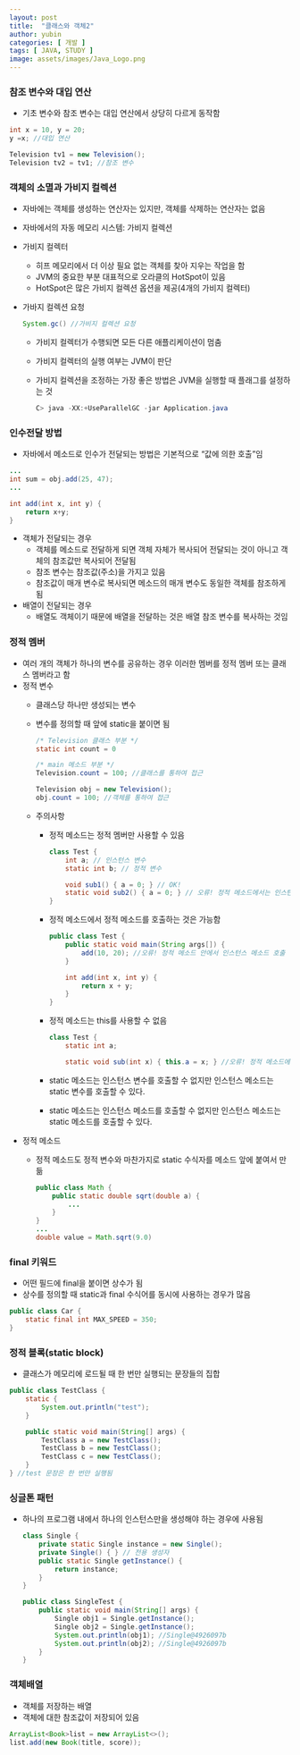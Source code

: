 ```yaml
---
layout: post
title:  "클래스와 객체2"
author: yubin
categories: [ 개발 ]
tags: [ JAVA, STUDY ]
image: assets/images/Java_Logo.png
---
```


### 참조 변수와 대입 연산

- 기초 변수와 참조 변수는 대입 연산에서 상당히 다르게 동작함

```java
int x = 10, y = 20;
y =x; //대입 연산

Television tv1 = new Television();
Television tv2 = tv1; //참조 변수
```

### 객체의 소멸과 가비지 컬렉션

- 자바에는 객체를 생성하는 연산자는 있지만, 객체를 삭제하는 연산자는 없음
- 자바에서의 자동 메모리 시스템: 가비지 컬렉션
- 가비지 컬렉터
    - 히프 메모리에서 더 이상 필요 없는 객체를 찾아 지우는 작업을 함
    - JVM의 중요한 부분 대표적으로 오라클의 HotSpot이 있음
    - HotSpot은 많은 가비지 컬렉션 옵션을 제공(4개의 가비지 컬렉터)
- 가바지 컬렉션 요청
    
    ```java
    System.gc() //가비지 컬렉션 요청
    ```
    
    - 가비지 컬렉터가 수행되면 모든 다른 애플리케이션이 멈춤
    - 가비지 컬렉터의 실행 여부는 JVM이 판단
    - 가비지 컬렉션을 조정하는 가장 좋은 방법은 JVM을 실행할 때 플래그를 설정하는 것
        
        ```java
        C> java -XX:+UseParallelGC -jar Application.java
        ```
        

### 인수전달 방법

- 자바에서 메소드로 인수가 전달되는 방법은 기본적으로 “값에 의한 호출”임

```java
...
int sum = obj.add(25, 47);
...
```

```java
int add(int x, int y) {
	return x+y;
}
```

- 객체가 전달되는 경우
    - 객체를 메소드로 전달하게 되면 객체 자체가 복사되어 전달되는 것이 아니고 객체의 참조값만 복사되어 전달됨
    - 참조 변수는 참조값(주소)을 가지고 있음
    - 참조값이 매개 변수로 복사되면 메소드의 매개 변수도 동일한 객체를 참조하게 됨
- 배열이 전달되는 경우
    - 배열도 객체이기 때문에 배열을 전달하는 것은 배열 참조 변수를 복사하는 것임

### 정적 멤버

- 여러 개의 객체가 하나의 변수를 공유하는 경우 이러한 멤버를 정적 멤버 또는 클래스 멤버라고 함
- 정적 변수
    - 클래스당 하나만 생성되는 변수
    - 변수를 정의할 때 앞에 static을 붙이면 됨
        
        ```java
        /* Television 클래스 부분 */
        static int count = 0
        
        /* main 메소드 부분 */
        Television.count = 100; //클래스를 통하여 접근
        
        Television obj = new Television();
        obj.count = 100; //객체를 통하여 접근
        ```
        
    - 주의사항
        - 정적 메소드는 정적 멤버만 사용할 수 있음
            
            ```java
            class Test {
            	int a; // 인스턴스 변수
            	static int b; // 정적 변수
            
            	void sub1() { a = 0; } // OK!
            	static void sub2() { a = 0; } // 오류! 정적 메소드에서는 인스턴스 멤버를 사용하면 안 됨.
            }
            ```
            
        - 정적 메소드에서 정적 메소드를 호출하는 것은 가능함
            
            ```java
            public class Test {
            	public static void main(String args[]) {
            		add(10, 20); //오류! 정적 메소드 안에서 인스턴스 메소드 호출
            	}
            
            	int add(int x, int y) {
            		return x + y;
            	}
            }
            ```
            
        - 정적 메소드는 this를 사용할 수 없음
            
            ```java
            class Test {
            	static int a;
            
            	static void sub(int x) { this.a = x; } //오류! 정적 메소드에서는 this 사용 안 됨
            ```
            
        - static 메소드는 인스턴스 변수를 호출할 수 없지만 인스턴스 메소드는 static 변수를 호출할 수 있다.
        - static 메소드는 인스턴스 메소드를 호출할 수 없지만 인스턴스 메소드는 static 메소드를 호출할 수 있다.
- 정적 메소드
    - 정적 메소드도 정적 변수와 마찬가지로 static 수식자를 메소드 앞에 붙여서 만듦
        
        ```java
        public class Math {
        	public static double sqrt(double a) {
        		...
        	}
        }
        ...
        double value = Math.sqrt(9.0)
        ```
        

### final 키워드

- 어떤 필드에 final을 붙이면 상수가 됨
- 상수를 정의할 때 static과 final 수식어를 동시에 사용하는 경우가 많음

```java
public class Car {
	static final int MAX_SPEED = 350;
}
```

### 정적 블록(static block)

- 클래스가 메모리에 로드될 때 한 번만 실행되는 문장들의 집합

```java
public class TestClass {
	static {
		System.out.println("test");
	}

	public static void main(String[] args) {
		TestClass a = new TestClass();
		TestClass b = new TestClass();
		TestClass c = new TestClass();
	}
} //test 문장은 한 번만 실행됨
```

### 싱글톤 패턴

- 하나의 프로그램 내에서 하나의 인스턴스만을 생성해야 하는 경우에 사용됨
    
    ```java
    class Single {
    	private static Single instance = new Single();
    	private Single() { } // 전용 생성자
    	public static Single getInstance() {
    		return instance;
    	}
    }
    
    public class SingleTest {
    	public static void main(String[] args) {
    		Single obj1 = Single.getInstance();
    		Single obj2 = Single.getInstance();
    		System.out.println(obj1); //Single@4926097b
    		System.out.println(obj2); //Single@4926097b
    	}
    }
    ```
    

### 객체배열

- 객체를 저장하는 배열
- 객체에 대한 참조값이 저장되어 있음

```java
ArrayList<Book>list = new ArrayList<>();
list.add(new Book(title, score));
```